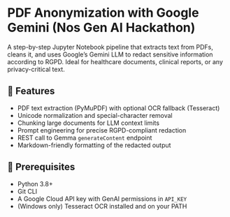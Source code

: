 # PDF Anonymization with Google Gemini (Nos Gen AI Hackathon)

A step-by-step Jupyter Notebook pipeline that extracts text from PDFs, cleans it, and uses Google’s Gemini LLM to redact sensitive information according to RGPD. Ideal for healthcare documents, clinical reports, or any privacy-critical text.

## 🚀 Features

- PDF text extraction (PyMuPDF) with optional OCR fallback (Tesseract)  
- Unicode normalization and special-character removal  
- Chunking large documents for LLM context limits  
- Prompt engineering for precise RGPD-compliant redaction  
- REST call to Gemma `generateContent` endpoint  
- Markdown-friendly formatting of the redacted output  

## 🔧 Prerequisites

- Python 3.8+  
- Git CLI  
- A Google Cloud API key with GenAI permissions in `API_KEY`  
- (Windows only) Tesseract OCR installed and on your PATH  
